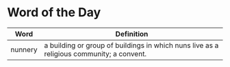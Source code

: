 # Word of the Day

|Word|Definition|
|---|---|
|nunnery|a building or group of buildings in which nuns live as a religious community; a convent.|